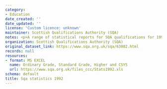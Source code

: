 ```yaml
---
category:
- Education
date_created: ''
date_updated: ''
license: 'Custom licence: unknown'
maintainer: Scottish Qualifications Authority (SQA)
notes: <p>A range of statistical reports for SQA qualifications for 1992.</p>
organization: Scottish Qualifications Authority (SQA)
original_dataset_link: https://www.sqa.org.uk/sqa/63082.html
records: null
resources:
- format: MS EXCEL
  name: Ordinary Grade, Standard Grade, Higher and CSYS
  url: https://www.sqa.org.uk/files_ccc/Stats1992.xls
schema: default
title: Sqa statistics 1992
---
```

